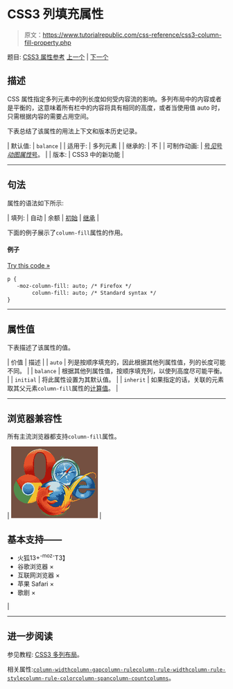 # CSS3 列填充属性

> 原文：<https://www.tutorialrepublic.com/css-reference/css3-column-fill-property.php>

题目: [CSS3 属性参考](css3-properties.php) [上一个](css3-column-count-property.php) | [下一个](css3-column-gap-property.php)

## 描述

CSS 属性指定多列元素中的列长度如何受内容流的影响。多列布局中的内容或者是平衡的，这意味着所有栏中的内容将具有相同的高度，或者当使用值 auto 时，只需根据内容的需要占用空间。

下表总结了该属性的用法上下文和版本历史记录。

| 默认值: | `balance` |
| 适用于: | 多列元素 |
| 继承的: | 不 |
| 可制作动画: | [号*见*号*动图属性*号](css-animatable-properties.php)。 |
| 版本: | CSS3 中的新功能 |

* * *

## 句法

属性的语法如下所示:

| 填列: | 自动 &#124; 余额 &#124; [初始](../definitions.php#initial) &#124; [继承](../definitions.php#inherit) |

下面的例子展示了`column-fill`属性的作用。

#### 例子

[Try this code »](../codelab.php?topic=css3&file=column-fill-property "Try this code using online Editor")

```
p {
   -moz-column-fill: auto; /* Firefox */
        column-fill: auto; /* Standard syntax */
}
```

* * *

## 属性值

下表描述了该属性的值。

| 价值 | 描述 |
| `auto` | 列是按顺序填充的，因此根据其他列属性值，列的长度可能不同。 |
| `balance` | 根据其他列属性值，按顺序填充列，以使列高度尽可能平衡。 |
| `initial` | 将此属性设置为其默认值。 |
| `inherit` | 如果指定的话，关联的元素取其父元素`column-fill`属性的[计算值](../definitions.php#computed-value)。 |

* * *

## 浏览器兼容性

所有主流浏览器都支持`column-fill`属性。

| ![Browsers Icon](img/e9331123c77668c1832e541c2fca1002.png) | 

## 基本支持——

*   火狐13+<sup class="badge">-moz-</sup>T3】
*   谷歌浏览器 ×
*   互联网浏览器 ×
*   苹果 Safari ×
*   歌剧 ×

 |

* * *

## 进一步阅读

参见教程: [CSS3 多列布局](../css-tutorial/css3-multi-column-layouts.php)。

相关属性:[`column-width`](css3-column-width-property.php)[`column-gap`](css3-column-gap-property.php)[`column-rule`](css3-column-rule-property.php)[`column-rule-width`](css3-column-rule-width-property.php)[`column-rule-style`](css3-column-rule-style-property.php)[`column-rule-color`](css3-column-rule-color-property.php)[`column-span`](css3-column-span-property.php)[`column-count`](css3-column-count-property.php)[`columns`](css3-columns-property.php)。